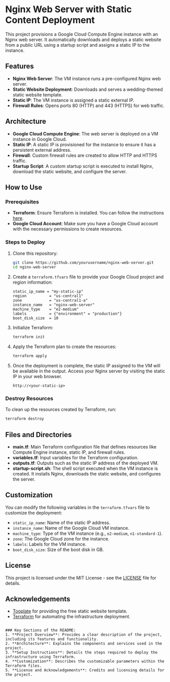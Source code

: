 # Nginx Web Server with Static Content Deployment

This project provisions a Google Cloud Compute Engine instance with an Nginx web server. It automatically downloads and deploys a static website from a public URL using a startup script and assigns a static IP to the instance.

## Features

- **Nginx Web Server**: The VM instance runs a pre-configured Nginx web server.
- **Static Website Deployment**: Downloads and serves a wedding-themed static website template.
- **Static IP**: The VM instance is assigned a static external IP.
- **Firewall Rules**: Opens ports 80 (HTTP) and 443 (HTTPS) for web traffic.

## Architecture

- **Google Cloud Compute Engine**: The web server is deployed on a VM instance in Google Cloud.
- **Static IP**: A static IP is provisioned for the instance to ensure it has a persistent external address.
- **Firewall**: Custom firewall rules are created to allow HTTP and HTTPS traffic.
- **Startup Script**: A custom startup script is executed to install Nginx, download the static website, and configure the server.

## How to Use

### Prerequisites

- **Terraform**: Ensure Terraform is installed. You can follow the instructions [here](https://learn.hashicorp.com/tutorials/terraform/install-cli).
- **Google Cloud Account**: Make sure you have a Google Cloud account with the necessary permissions to create resources.

### Steps to Deploy

1. Clone this repository:

   ```bash
   git clone https://github.com/yourusername/nginx-web-server.git
   cd nginx-web-server
   ```

2. Create a `terraform.tfvars` file to provide your Google Cloud project and region information:

   ```hcl
   static_ip_name = "my-static-ip"
   region          = "us-central1"
   zone            = "us-central1-a"
   instance_name   = "nginx-web-server"
   machine_type    = "e2-medium"
   labels          = {"environment" = "production"}
   boot_disk_size  = 10
   ```

3. Initialize Terraform:

   ```bash
   terraform init
   ```

4. Apply the Terraform plan to create the resources:

   ```bash
   terraform apply
   ```

5. Once the deployment is complete, the static IP assigned to the VM will be available in the output. Access your Nginx server by visiting the static IP in your web browser.

   ```
   http://<your-static-ip>
   ```

### Destroy Resources

To clean up the resources created by Terraform, run:

```bash
terraform destroy
```

## Files and Directories

- **main.tf**: Main Terraform configuration file that defines resources like Compute Engine instance, static IP, and firewall rules.
- **variables.tf**: Input variables for the Terraform configuration.
- **outputs.tf**: Outputs such as the static IP address of the deployed VM.
- **startup-script.sh**: The shell script executed when the VM instance is created. It installs Nginx, downloads the static website, and configures the server.

## Customization

You can modify the following variables in the `terraform.tfvars` file to customize the deployment:

- `static_ip_name`: Name of the static IP address.
- `instance_name`: Name of the Google Cloud VM instance.
- `machine_type`: Type of the VM instance (e.g., `e2-medium`, `n1-standard-1`).
- `zone`: The Google Cloud zone for the instance.
- `labels`: Labels for the VM instance.
- `boot_disk_size`: Size of the boot disk in GB.

## License

This project is licensed under the MIT License - see the [LICENSE](LICENSE) file for details.

## Acknowledgements

- [Tooplate](https://www.tooplate.com/) for providing the free static website template.
- [Terraform](https://www.terraform.io/) for automating the infrastructure deployment.

```

### Key Sections of the README:
1. **Project Overview**: Provides a clear description of the project, including its features and functionality.
2. **Architecture**: Explains the components and services used in the project.
3. **Setup Instructions**: Details the steps required to deploy the infrastructure using Terraform.
4. **Customization**: Describes the customizable parameters within the Terraform files.
5. **License and Acknowledgements**: Credits and licensing details for the project.
